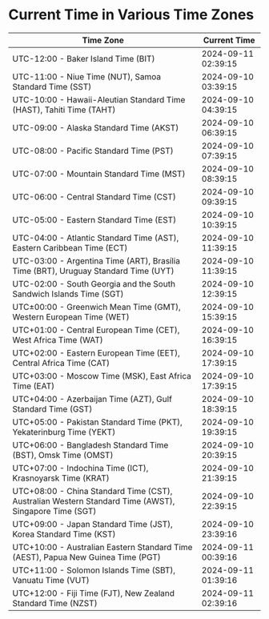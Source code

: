 # Current Time in Various Time Zones

| Time Zone | Current Time |
|-----------|--------------|
| UTC-12:00 - Baker Island Time (BIT) | 2024-09-11 02:39:15 |
| UTC-11:00 - Niue Time (NUT), Samoa Standard Time (SST) | 2024-09-10 03:39:15 |
| UTC-10:00 - Hawaii-Aleutian Standard Time (HAST), Tahiti Time (TAHT) | 2024-09-10 04:39:15 |
| UTC-09:00 - Alaska Standard Time (AKST) | 2024-09-10 06:39:15 |
| UTC-08:00 - Pacific Standard Time (PST) | 2024-09-10 07:39:15 |
| UTC-07:00 - Mountain Standard Time (MST) | 2024-09-10 08:39:15 |
| UTC-06:00 - Central Standard Time (CST) | 2024-09-10 09:39:15 |
| UTC-05:00 - Eastern Standard Time (EST) | 2024-09-10 10:39:15 |
| UTC-04:00 - Atlantic Standard Time (AST), Eastern Caribbean Time (ECT) | 2024-09-10 11:39:15 |
| UTC-03:00 - Argentina Time (ART), Brasília Time (BRT), Uruguay Standard Time (UYT) | 2024-09-10 11:39:15 |
| UTC-02:00 - South Georgia and the South Sandwich Islands Time (SGT) | 2024-09-10 12:39:15 |
| UTC±00:00 - Greenwich Mean Time (GMT), Western European Time (WET) | 2024-09-10 15:39:15 |
| UTC+01:00 - Central European Time (CET), West Africa Time (WAT) | 2024-09-10 16:39:15 |
| UTC+02:00 - Eastern European Time (EET), Central Africa Time (CAT) | 2024-09-10 17:39:15 |
| UTC+03:00 - Moscow Time (MSK), East Africa Time (EAT) | 2024-09-10 17:39:15 |
| UTC+04:00 - Azerbaijan Time (AZT), Gulf Standard Time (GST) | 2024-09-10 18:39:15 |
| UTC+05:00 - Pakistan Standard Time (PKT), Yekaterinburg Time (YEKT) | 2024-09-10 19:39:15 |
| UTC+06:00 - Bangladesh Standard Time (BST), Omsk Time (OMST) | 2024-09-10 20:39:15 |
| UTC+07:00 - Indochina Time (ICT), Krasnoyarsk Time (KRAT) | 2024-09-10 21:39:15 |
| UTC+08:00 - China Standard Time (CST), Australian Western Standard Time (AWST), Singapore Time (SGT) | 2024-09-10 22:39:15 |
| UTC+09:00 - Japan Standard Time (JST), Korea Standard Time (KST) | 2024-09-10 23:39:16 |
| UTC+10:00 - Australian Eastern Standard Time (AEST), Papua New Guinea Time (PGT) | 2024-09-11 00:39:16 |
| UTC+11:00 - Solomon Islands Time (SBT), Vanuatu Time (VUT) | 2024-09-11 01:39:16 |
| UTC+12:00 - Fiji Time (FJT), New Zealand Standard Time (NZST) | 2024-09-11 02:39:16 |
